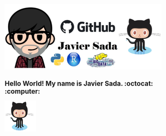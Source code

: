 ![alt text](https://github.com/JavierSada/JavierSada/blob/main/pics/JS12.jpg)

<h2 align="left">Hello World! My name is Javier Sada. :octocat: :computer:</h2> 

<!--
**JavierSada/JavierSada** is a ✨ _special_ ✨ repository because its `README.md` (this file) appears on your GitHub profile.

Here are some ideas to get you started:

- 🔭 I’m currently working on ...
- 🌱 I’m currently learning ...
- 👯 I’m looking to collaborate on ...
- 🤔 I’m looking for help with ...
- 💬 Ask me about ...
- 📫 How to reach me: ...
- 😄 Pronouns: ...
- ⚡ Fun fact: ...
-->



<img src="https://github.com/JavierSada/JavierSada/blob/main/pics/GitHub.PNG" width="100" height="100">
